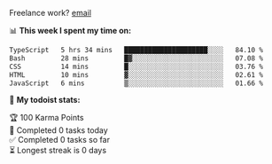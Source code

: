 Freelance work? [email](mailto:fanosoro@gmail.com)

📊 **This week I spent my time on:**
<!--START_SECTION:waka-->

```txt
TypeScript   5 hrs 34 mins   █████████████████████░░░░   84.10 %
Bash         28 mins         █▓░░░░░░░░░░░░░░░░░░░░░░░   07.08 %
CSS          14 mins         █░░░░░░░░░░░░░░░░░░░░░░░░   03.76 %
HTML         10 mins         ▓░░░░░░░░░░░░░░░░░░░░░░░░   02.61 %
JavaScript   6 mins          ▒░░░░░░░░░░░░░░░░░░░░░░░░   01.66 %
```

<!--END_SECTION:waka-->

🚧 **My todoist stats:**
<!-- TODO-IST:START -->
🏆  100 Karma Points           
🌸  Completed 0 tasks today           
✅  Completed 0 tasks so far           
⏳  Longest streak is 0 days
<!-- TODO-IST:END -->
